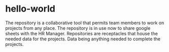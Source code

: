 # hello-world
The repository is a collaborative tool that permits team members to work on projects from any place.  The repository is in use now to share google sheets with the HR Manager.  Repositories are receptacles that house the needed data for the projects. Data being anything needed to complete the projects.

